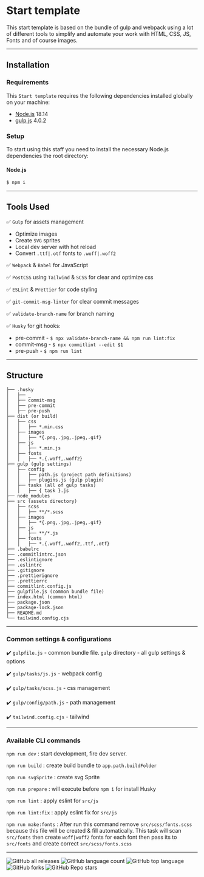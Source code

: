 
# Start template

This start template is based on the bundle of gulp and webpack using a lot of different tools to simplify and automate your work with HTML, CSS, JS, Fonts and of course images.

---

## Installation

### Requirements

This `Start template` requires the following dependencies installed globally on your machine:

- [Node.js](https://nodejs.org/) 18.14
- [gulp.js](https://gulpjs.com/) 4.0.2


### Setup

To start using this staff you need to install the necessary Node.js dependencies the root directory:

#### Node.js

```sh
$ npm i
```
---

## Tools Used
✅ `Gulp` for assets management
  - Optimize images
  - Create `SVG` sprites
  - Local dev server with hot reload
  - Convert `.ttf|.otf` fonts to `.woff|.woff2`

✅ `Webpack` & `Babel` for JavaScript

✅ `PostCSS` using `Tailwind` & `SCSS` for clear and optimize css

✅ `ESLint` & `Prettier` for code styling

✅ `git-commit-msg-linter` for clear commit messages

✅ `validate-branch-name` for branch naming

✅ `Husky` for git hooks:
  - pre-commit - `$ npx validate-branch-name && npm run lint:fix`
  - commit-msg - `$ npx commitlint --edit $1`
  - pre-push - `$ npm run lint`

---

## Structure
```
├── .husky 
│   ├── _
│   ├── commit-msg
│   ├── pre-commit
│   ├── pre-push
├── dist (or build)
│   ├── css
│   │   ├── *.min.css
│   ├── images
│   │   ├── *{.png,.jpg,.jpeg,.gif}
│   ├── js
│   │   ├── *.min.js
│   ├── fonts
│   │   ├── *.{.woff,.woff2}
├── gulp (gulp settings)
│   ├── config
│   │   ├── path.js (project path definitions)
│   │   ├── plugins.js (gulp plugin)
│   ├── tasks (all of gulp tasks)
│   │   ├── { task }.js
├── node_modules
├── src (assets directory)
│   ├── scss
│   │   ├── **/*.scss
│   ├── images
│   │   ├── *{.png,.jpg,.jpeg,.gif}
│   ├── js
│   │   ├── **/*.js
│   ├── fonts
│   │   ├── *.{.woff,.woff2,.ttf,.otf}
├── .babelrc
├── .commitlintrc.json
├── .eslintignore
├── .eslintrc
├── .gitignore
├── .prettierignore
├── .prettierrc
├── commitlint.config.js
├── gulpfile.js (common bundle file)
├── index.html (common html)
├── package.json
├── package-lock.json
├── README.md
└── tailwind.config.cjs
```
---

### Common settings & configurations

✔️  `gulpfile.js` - common bundle file. `gulp` directory - all gulp settings & options

✔️  `gulp/tasks/js.js` - webpack config

✔️  `gulp/tasks/scss.js` - css management

✔️  `gulp/config/path.js` - path management

✔️  `tailwind.config.cjs` - tailwind


---

### Available CLI commands

`npm run dev` : start development, fire dev server.

`npm run build` : create build bundle to `app.path.buildFolder`

`npm run svgSprite` : create svg Sprite

`npm run prepare` : will execute before `npm i` for install Husky

`npm run lint` : apply eslint for `src/js`

`npm run lint:fix` : apply eslint fix for `src/js`

`npm run make:fonts` : After run this command remove `src/scss/fonts.scss` because this file will be created & fill automatically. This task will scan `src/fonts` then create `woff|woff2` fonts for each font then pass its to `src/fonts` and create correct `src/scss/fonts.scss`

___
![GitHub all releases](https://img.shields.io/github/downloads/Andrey-Sivak/project4/total)
![GitHub language count](https://img.shields.io/github/languages/count/Andrey-Sivak/project4)
![GitHub top language](https://img.shields.io/github/languages/top/Andrey-Sivak/project4?color=yellow)
![GitHub forks](https://img.shields.io/github/forks/Andrey-Sivak/project4?style=social)
![GitHub Repo stars](https://img.shields.io/github/stars/Andrey-Sivak/project4?style=social)


